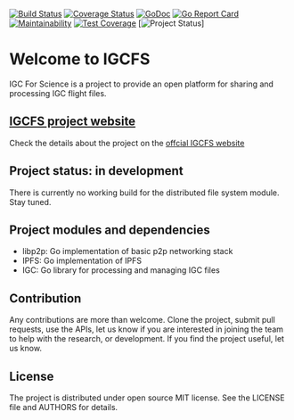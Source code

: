[![Build Status](https://travis-ci.org/igcfs/igcfs.svg?branch=master)](http://travis-ci.org/igcfs/igcfs)
[![Coverage Status](https://coveralls.io/repos/github/igcfs/igcfs/badge.svg?branch=master)](https://coveralls.io/github/igcfs/igcfs?branch=master) 
[![GoDoc](https://godoc.org/github.com/igcfs/igcfs?status.png)](https://godoc.org/github.com/igcfs/igcfs) [![Go Report Card](https://goreportcard.com/badge/github.com/igcfs/igcfs)](https://goreportcard.com/report/github.com/igcfs/igcfs)
[![Maintainability](https://api.codeclimate.com/v1/badges/ded0a502817e2bfc1de8/maintainability)](https://codeclimate.com/github/igcfs/igcfs/maintainability) 
[![Test Coverage](https://api.codeclimate.com/v1/badges/ded0a502817e2bfc1de8/test_coverage)](https://codeclimate.com/github/igcfs/igcfs/test_coverage)
[![Project Status](http://img.shields.io/badge/status-alpha-red.svg)]


# Welcome to IGCFS

IGC For Science is a project to provide an open platform for sharing and processing IGC flight files.


## [IGCFS project website](https://igcfs.github.io/about/)

Check the details about the project on the [offcial IGCFS website](https://igcfs.github.io)


## Project status: in development

There is currently no working build for the distributed file system module.
Stay tuned. 


## Project modules and dependencies

* libp2p: Go implementation of basic p2p networking stack
* IPFS: Go implementation of IPFS
* IGC: Go library for processing and managing IGC files


## Contribution

Any contributions are more than welcome. Clone the project, submit pull requests, use the APIs, let us know if you are interested in joining the team to help with the research, or development. If you find the project useful, let us know. 


## License

The project is distributed under open source MIT license. See the LICENSE file and AUTHORS for details.


